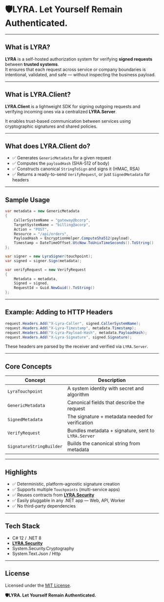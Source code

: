 # 🛡️LYRA. Let Yourself Remain Authenticated.
---

## What is LYRA?

**LYRA** is a self-hosted authorization system for verifying **signed requests** between **trusted systems**.  
It ensures that each request across service or company boundaries is intentional, validated, and safe — without inspecting the business payload.

---

## What is LYRA.Client?

**LYRA.Client** is a lightweight SDK for signing outgoing requests and verifying incoming ones via a centralized **LYRA.Server**.

It enables trust-based communication between services using cryptographic signatures and shared policies.

---

## What does LYRA.Client do?

- ✅ Generates `GenericMetadata` for a given request
- ✅ Computes the `payloadHash` (SHA-512 of body)
- ✅ Constructs canonical `StringToSign` and signs it (HMAC, RSA)
- ✅ Returns a ready-to-send `VerifyRequest`, or just `SignedMetadata` for headers

---

## Sample Usage

```csharp
var metadata = new GenericMetadata
{
    CallerSystemName = "gateway@bcorp",
    TargetSystemName = "billing@acorp",
    Action = "POST",
    Resource = "/api/orders",
    PayloadHash = EncryptionHelper.ComputeSha512(payload),
    Timestamp = DateTimeOffset.UtcNow.ToUnixTimeSeconds().ToString()
};

var signer = new LyraSigner(touchpoint);
var signed = signer.Sign(metadata);

var verifyRequest = new VerifyRequest
{
    Metadata = metadata,
    Signed = signed,
    RequestId = Guid.NewGuid().ToString()
};
```

---

## Example: Adding to HTTP Headers

```csharp
request.Headers.Add("X-Lyra-Caller", signed.CallerSystemName);
request.Headers.Add("X-Lyra-Timestamp", metadata.Timestamp);
request.Headers.Add("X-Lyra-Payload-Hash", metadata.PayloadHash);
request.Headers.Add("X-Lyra-Signature", signed.Signature);
```

These headers are parsed by the receiver and verified via `LYRA.Server`.

---

## Core Concepts

| Concept             | Description |
|--------------------|-------------|
| `LyraTouchpoint`    | A system identity with secret and algorithm |
| `GenericMetadata`   | Canonical fields that describe the request |
| `SignedMetadata`    | The signature + metadata needed for verification |
| `VerifyRequest`     | Bundles metadata + signature, sent to `LYRA.Server` |
| `SignatureStringBuilder` | Builds the canonical string from metadata |

---

## Highlights

- ✅ Deterministic, platform-agnostic signature creation
- ✅ Supports multiple `Touchpoints` (multi-service apps)
- ✅ Reuses contracts from **[LYRA.Security](https://github.com/pasternak2048/yuriipasternak-lyra-security)**
- ✅ Easily pluggable in any .NET app — Web, API, Worker
- ✅ No third-party dependencies

---

## Tech Stack

- C# 12 / .NET 8
- **[LYRA.Security](https://github.com/pasternak2048/yuriipasternak-lyra-security)**
- System.Security.Cryptography
- System.Text.Json / Http

---

## License

Licensed under the [MIT License](LICENSE).

**🛡️LYRA. Let Yourself Remain Authenticated.**
